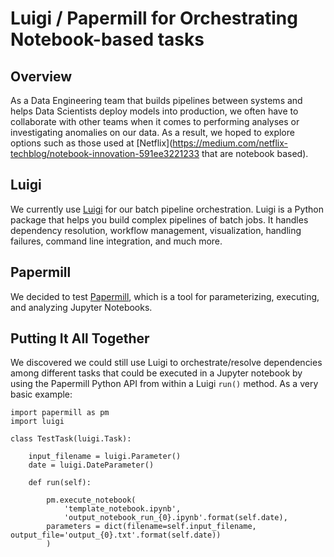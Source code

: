 # Luigi / Papermill for Orchestrating Notebook-based tasks

## Overview
As a Data Engineering team that builds pipelines between systems and helps Data Scientists deploy models into production, we often have to 
collaborate with other teams when it comes to performing analyses or investigating anomalies on our data. As a result,
we hoped to explore options such as those used at [Netflix](https://medium.com/netflix-techblog/notebook-innovation-591ee3221233
that are notebook based).

## Luigi
We currently use [Luigi](https://luigi.readthedocs.io/en/stable/) for our batch pipeline orchestration. Luigi is a Python  package that helps you build complex pipelines of batch jobs. It handles dependency resolution, workflow management, visualization, handling failures, command line integration, and much more.

## Papermill
We decided to test [Papermill](https://github.com/nteract/papermill), which is a tool for parameterizing, executing, and analyzing Jupyter Notebooks.

## Putting It All Together
We discovered we could still use Luigi to orchestrate/resolve dependencies among different tasks that could be executed in a Jupyter notebook
by using the Papermill Python API from within a Luigi `run()` method. As a very basic example:

```
import papermill as pm 
import luigi

class TestTask(luigi.Task):

	input_filename = luigi.Parameter()
	date = luigi.DateParameter()

	def run(self):

		pm.execute_notebook(
   			'template_notebook.ipynb',
   			'output_notebook_run_{0}.ipynb'.format(self.date),
   		parameters = dict(filename=self.input_filename, output_file='output_{0}.txt'.format(self.date))
		)
```